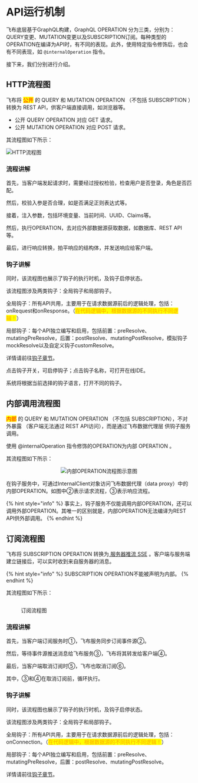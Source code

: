 # API运行机制

飞布底层基于GraphQL构建，GraphQL OPERATION 分为三类，分别为：QUERY变更、MUTATION变更以及SUBSCRIPTION订阅。每种类型的OPERATION在编译为API时，有不同的表现。此外，使用特定指令修饰后，也会有不同表现，如 `@internalOperation` 指令。

接下来，我们分别进行介绍。

## HTTP流程图

飞布将 <mark style="color:red;">公开</mark> 的 QUERY 和 MUTATION OPERATION （不包括 SUBSCRIPTION ）转换为 REST API，供客户端直接调用，如浏览器等。

* 公开 QUERY OPERATION 对应 GET 请求。
* 公开  MUTATION OPERATION 对应 POST 请求。

其流程图如下所示：

![HTTP流程图](../../.gitbook/assets/HTTP流程图.png)

### 流程讲解

首先，当客户端发起请求时，需要经过授权检验，检查用户是否登录，角色是否匹配。

然后，校验入参是否合理，如是否满足正则表达式等。

接着，注入参数，包括环境变量、当前时间、UUID、Claims等。

然后，执行OPERATION，去对应外部数据源获取数据，如数据库、REST API等。

最后，进行响应转换，拍平响应的结构体，并发送响应给客户端。

### 钩子讲解

同时，该流程图也展示了钩子的执行时机，及钩子启停状态。

该流程图涉及两类钩子：全局钩子和局部钩子。

全局钩子：所有API共用，主要用于在请求数据源前后的逻辑处理，包括：onRequest和onResponse。（<mark style="color:orange;">在代码逻辑中，根据数据源的不同执行不同逻辑！</mark>）

局部钩子：每个API独立编写和启用，包括前置：preResolve、mutatingPreResolve，后置：postResolve、mutatingPostResolve，模拟钩子 mockResolve以及自定义钩子customResolve。

详情请前往[钩子章节](../../jin-jie-gou-zi-ji-zhi/gou-zi-ji-zhi/)。

点击钩子开关，可启停钩子；点击钩子名称，可打开在线IDE。

系统将根据当前选择的钩子语言，打开不同的钩子。

## 内部调用流程图

<mark style="color:red;">内部</mark> 的 QUERY 和 MUTATION OPERATION （不包括 SUBSCRIPTION），不对外暴露 （客户端无法通过 REST API访问），而是通过飞布数据代理层 供钩子服务调用。

使用 @internalOperation 指令修饰的OPERATION为内部 OPERATION 。

其流程图如下所示：

<div align="center">

<img src="../../.gitbook/assets/image (2) (1) (4).png" alt="内部OPERATION流程图示意图">

</div>

在钩子服务中，可通过InternalClient对象访问飞布数据代理（data proxy）中的内部OPERATION。如图中②表示请求流程，③表示响应流程。

{% hint style="info" %}
事实上，钩子服务不仅能调用内部OPERATION，还可以调用外部OPERATION。其唯一的区别就是，内部OPERATION无法编译为REST API供外部调用。
{% endhint %}

## 订阅流程图

飞布将 SUBSCRIPTION OPERATION 转换为[ 服务器推流 SSE](https://juejin.cn/post/6854573215516196878) 。客户端与服务端建立链接后，可以实时收到来自服务器的消息。

{% hint style="info" %}
SUBSCRIPTION OPERATION不能被声明为内部。
{% endhint %}

其流程图如下所示：

<figure><img src="../../.gitbook/assets/image (4) (1).png" alt=""><figcaption><p>订阅流程图</p></figcaption></figure>

### 流程讲解

首先，当客户端订阅服务时①，飞布服务同步订阅事件源②。

然后，等待事件源推送消息给飞布服务③，飞布将其转发给客户端④。

最后，当客户端取消订阅时⑤，飞布也取消订阅⑥。

其中，③和④在取消订阅前，循环执行。

### 钩子讲解

同时，该流程图也展示了钩子的执行时机，及钩子启停状态。

该流程图涉及两类钩子：全局钩子和局部钩子。

全局钩子：所有API共用，主要用于在请求数据源前后的逻辑处理，包括：onConnection。（<mark style="color:orange;">在代码逻辑中，根据数据源的不同执行不同逻辑！</mark>）

局部钩子：每个API独立编写和启用，包括前置：preResolve、mutatingPreResolve，后置：postResolve、mutatingPostResolve。

详情请前往[钩子章节](../../jin-jie-gou-zi-ji-zhi/gou-zi-ji-zhi/)。
